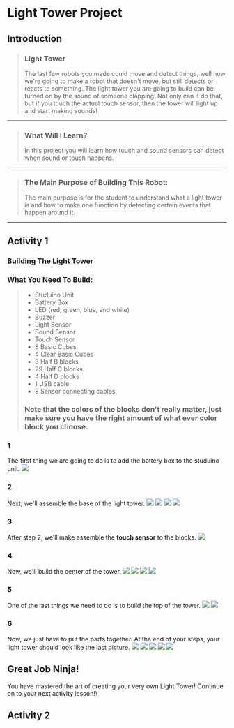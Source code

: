# Light Tower Project
## Introduction
> ### Light Tower
> The last few robots you made could move and detect things, well now we're going to make a robot that doesn't move, but still detects or reacts to something. The light tower you are going to build can be turned on by the sound of someone clapping! Not only can it do that, but if you touch the actual touch sensor, then the tower will light up and start making sounds!

---

> ### What Will I Learn?
> In this project you will learn how touch and sound sensors can detect when sound or touch happens.

---

> ### The Main Purpose of Building This Robot:
> The main purpose is for the student to understand what a light tower is and how to make one function by detecting certain events that happen around it.

---

## Activity 1
### Building The Light Tower
### What You Need To Build:
> * Studuino Unit
> * Battery Box
> * LED (red, green, blue, and white)
> * Buzzer
> * Light Sensor
> * Sound Sensor
> * Touch Sensor
> * 8 Basic Cubes
> * 4 Clear Basic Cubes
> * 3 Half B blocks
> * 29 Half C blocks
> * 4 Half D blocks
> * 1 USB cable
> * 8 Sensor connecting cables
> ### Note that the colors of the blocks don't really matter, just make sure you have the right amount of what ever color block you choose.

### 1
The first thing we are going to do is to add the battery box to the studuino unit.
![](./1.JPG)

### 2 
Next, we'll assemble the base of the light tower.
![](./2.JPG)
![](./3.JPG)
![](./4.JPG)
![](./5.JPG)

### 3
After step 2, we'll make assemble the **touch sensor** to the blocks.
![](./6.JPG)

### 4
Now, we'll build the center of the tower.
![](./7.JPG)
![](./8.JPG)
![](./9.JPG)
![](./10.JPG)

### 5 
One of the last things we need to do is to build the top of the tower.
![](./11.JPG)
![](./12.JPG)

### 6 
Now, we just have to put the parts together. At the end of your steps, your light tower should look like the last picture.
![](./13.JPG)
![](./14.JPG)
![](./15.JPG)
![](./16.JPG)
![](./17.JPG)

## Great Job Ninja!
You have mastered the art of creating your very own Light Tower! Continue on to your next activity lesson!\

## Activity 2

